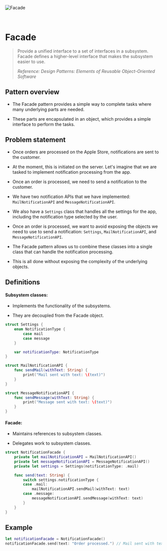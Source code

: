 ![Facade](https://github.com/user-attachments/assets/b4217919-558b-4b46-b5ba-de31f8bc8a5d)

<br />

# Facade

> Provide a unified interface to a set of interfaces in a subsystem. Facade defines a higher-level interface that makes the subsystem easier to use.
>
> _Reference: Design Patterns: Elements of Reusable Object-Oriented Software_

## Pattern overview

- The Facade pattern provides a simple way to complete tasks where many underlying parts are needed.

- These parts are encapsulated in an object, which provides a simple interface to perform the tasks.

## Problem statement

- Once orders are processed on the Apple Store, notifications are sent to the customer.

- At the moment, this is initiated on the server. Let's imagine that we are tasked to implement notification processing from the app.

- Once an order is processed, we need to send a notification to the customer.

- We have two notification APIs that we have implemented: `MailNotificationAPI` and `MessageNotificationAPI`.

- We also have a `Settings` class that handles all the settings for the app, including the notification type selected by the user.

- Once an order is processed, we want to avoid exposing the objects we need to use to send a notification: `Settings`, `MailNotificationAPI`, and `MessageNotificationAPI`.

- The Facade pattern allows us to combine these classes into a single class that can handle the notification processing.

- This is all done without exposing the complexity of the underlying objects.

## Definitions

#### Subsystem classes:

- Implements the functionality of the subsystems.

- They are decoupled from the Facade object.

```swift
struct Settings {
    enum NotificationType {
        case mail
        case message
    }

    var notificationType: NotificationType
}

struct MailNotificationAPI {
    func sendMail(withText: String) {
        print("Mail sent with text: \(text)")
    }
}

struct MessageNotificationAPI {
    func sendMessage(withText: String) {
        print("Message sent with text: \(text)")
    }
}
```

#### Facade:

- Maintains references to subsystem classes.

- Delegates work to subsystem classes.

```swift
struct NotificationFacade {
    private let mailNotificationAPI = MailNotificationAPI()
    private let messageNotificationAPI = MessageNotificationAPI()
    private let settings = Settings(notificationType: .mail)

    func send(text: String) {
        switch settings.notificationType {
        case .mail:
            mailNotificationAPI.sendMail(withText: text)
        case .message:
            messageNotificationAPI.sendMessage(withText: text)
        }
    }
}
```

## Example

```swift
let notificationFacade = NotificationFacade()
notificationFacade.send(text: "Order processed.") // Mail sent with text: Order processed.
```

